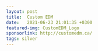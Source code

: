 ```yaml
---
layout: post
title:  Custom EDM
date:   2021-06-23 21:01:35 +0300
featured-img: CustomEDM_Logo
sponsorlink: http://customedm.ca/
tags: silver
---
```

